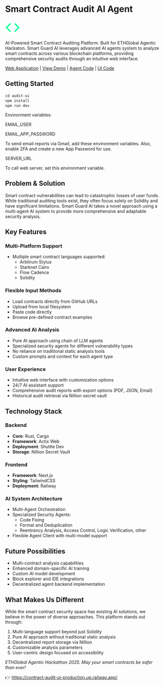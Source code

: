# Smart Contract Audit AI Agent

![Logo](./logo.svg)

AI-Powered Smart Contract Auditing Platform. Built for ETHGlobal Agentic Hackaton. Smart Guard AI leverages advanced AI agents system to analyze smart contracts across various blockchain platforms, providing comprehensive security audits through an intuitive web interface.

[Web Application](https://contract-audit-ui-production.up.railway.app/) | [View Demo](/) | [Agent Code](https://github.com/jsmaxi/contract-audit-agent) | [UI Code](https://github.com/jsmaxi/contract-audit-ui)

## Getting Started

```console
cd audit-ui
npm install
npm run dev
```

Environment variables:

EMAIL_USER

EMAIL_APP_PASSWORD

To send email reports via Gmail, add these environment variables. Also, enable 2FA and create a new App Password for use.

SERVER_URL

To call web server, set this environment variable.

## Problem & Solution

Smart contract vulnerabilities can lead to catastrophic losses of user funds. While traditional auditing tools exist, they often focus solely on Solidity and have significant limitations. Smart Guard AI takes a novel approach using a multi-agent AI system to provide more comprehensive and adaptable security analysis.

## Key Features

### Multi-Platform Support
- Multiple smart contract languages supported:
  - Arbitrum Stylus
  - Starknet Cairo
  - Flow Cadence
  - Solidity

### Flexible Input Methods
- Load contracts directly from GitHub URLs
- Upload from local filesystem
- Paste code directly
- Browse pre-defined contract examples

### Advanced AI Analysis
- Pure AI approach using chain of LLM agents
- Specialized security agents for different vulnerability types
- No reliance on traditional static analysis tools
- Custom prompts and context for each agent type

### User Experience
- Intuitive web interface with customization options
- 24/7 AI assistant support
- Comprehensive audit reports with export options (PDF, JSON, Email)
- Historical audit retrieval via Nillion secret vault

## Technology Stack

### Backend
- **Core**: Rust, Cargo
- **Framework**: Actix Web
- **Deployment**: Shuttle Dev
- **Storage**: Nillion Secret Vault

### Frontend
- **Framework**: Next.js
- **Styling**: TailwindCSS
- **Deployment**: Railway

### AI System Architecture
- Multi-Agent Orchestration
- Specialized Security Agents:
  - Code Fixing
  - Format and Deduplication
  - Reentrancy Analysis, Access Control, Logic Verification, other
- Flexible Agent Client with multi-model support

## Future Possibilities
- Multi-contract analysis capabilities
- Enhanced domain-specific AI training
- Custom AI model development
- Block explorer and IDE integrations
- Decentralized agent backend implementation

## What Makes Us Different
While the smart contract security space has existing AI solutions, we believe in the power of diverse approaches. This platform stands out through:
1. Multi-language support beyond just Solidity
2. Pure AI approach without traditional static analysis
3. Decentralized report storage via Nillion
4. Customizable analysis parameters
5. User-centric design focused on accessibility

*ETHGlobal Agentic Hackathon 2025. May your smart contracts be safer than ever!*

👉 https://contract-audit-ui-production.up.railway.app/
